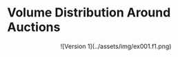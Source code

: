 # Volume Distribution Around Auctions

<span style="display:block;text-align:center">
![Version 1](../assets/img/ex001.f1.png)
</span>
